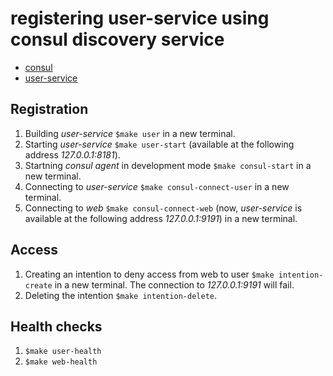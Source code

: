 # registering user-service using consul discovery service

* [consul](https://www.consul.io/)
* [user-service](https://github.com/mariiatuzovska/consul-discovery-service/blob/master/user-service)

## Registration

1. Building *user-service* `$make user` in a new terminal.
2. Starting *user-service* `$make user-start` (available at the following address *127.0.0.1:8181*).
3. Startning *consul agent* in development mode `$make consul-start` in a new terminal.
4. Connecting to *user-service* `$make consul-connect-user` in a new terminal.
5. Connecting to *web* `$make consul-connect-web` (now, *user-service* is available at the following address *127.0.0.1:9191*) in a new terminal.

## Access

1. Creating an intention to deny access from web to user `$make intention-create` in a new terminal. The connection to *127.0.0.1:9191* will fail.
2. Deleting the intention `$make intention-delete`.

## Health checks 

1. `$make user-health`
2. `$make web-health`